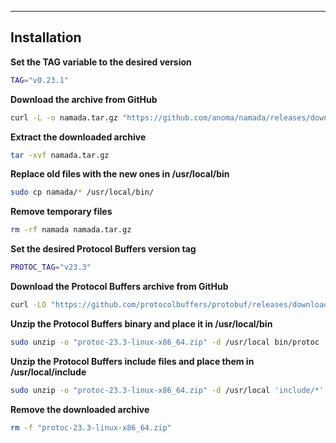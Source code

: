 ___
## Installation
**Set the TAG variable to the desired version**
```bash
TAG="v0.23.1"
```

**Download the archive from GitHub**
```bash
curl -L -o namada.tar.gz "https://github.com/anoma/namada/releases/download/$TAG/namada-$TAG-Linux-x86_64.tar.gz"
```

**Extract the downloaded archive**
```bash
tar -xvf namada.tar.gz
```

**Replace old files with the new ones in /usr/local/bin**
```bash
sudo cp namada/* /usr/local/bin/
```

**Remove temporary files**
```bash
rm -rf namada namada.tar.gz
```

**Set the desired Protocol Buffers version tag**
```bash
PROTOC_TAG="v23.3"
```

**Download the Protocol Buffers archive from GitHub**
```bash
curl -LO "https://github.com/protocolbuffers/protobuf/releases/download/$PROTOC_TAG/protoc-23.3-linux-x86_64.zip"
```

**Unzip the Protocol Buffers binary and place it in /usr/local/bin**
```bash
sudo unzip -o "protoc-23.3-linux-x86_64.zip" -d /usr/local bin/protoc
```

**Unzip the Protocol Buffers include files and place them in /usr/local/include**
```bash
sudo unzip -o "protoc-23.3-linux-x86_64.zip" -d /usr/local 'include/*'
```

**Remove the downloaded archive**
```bash
rm -f "protoc-23.3-linux-x86_64.zip"
```
